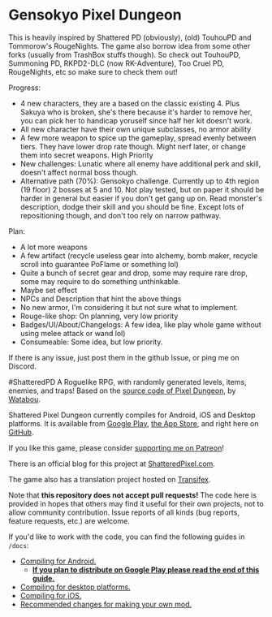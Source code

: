 # Gensokyo Pixel Dungeon

This is heavily inspired by Shattered PD (obviously), (old) TouhouPD and Tommorow's RougeNights. The game also borrow idea from some other forks (usually from TrashBox stuffs though). So check out TouhouPD, Summoning PD, RKPD2-DLC (now RK-Adventure), Too Cruel PD, RougeNights, etc so make sure to check them out!

Progress:
- 4 new characters, they are a based on the classic existing 4. Plus Sakuya who is broken, she's there because it's harder to remove her, you can pick her to handicap yoruself since half her kit doesn't work.
- All new character have their own unique subclasses, no armor ability
- A few more weapon to spice up the gameplay, spread evenly between tiers. They have lower drop rate though. Might nerf later, or change them into secret weapons. High Priority
- New challenges: Lunatic where all enemy have additional perk and skill, doesn't affect normal boss though.
- Alternative path (70%): Gensokyo challenge. Currently up to 4th region (19 floor) 2 bosses at 5 and 10. Not play tested, but on paper it should be harder in general but easier if you don't get gang up on. Read monster's description, dodge their skill and you should be fine. Except lots of repositioning though, and don't too rely on narrow pathway.

Plan:
- A lot more weapons
- A few artifact (recycle useless gear into alchemy, bomb maker, recycle scroll into guarantee PoFlame or something lol)
- Quite a bunch of secret gear and drop, some may require rare drop, some may require to do something unthinkable.
- Maybe set effect
- NPCs and Description that hint the above things
- No new armor, I'm considering it but not sure what to implement.
- Rouge-like shop: On planning, very low priority
- Badges/UI/About/Changelogs: A few idea, like play whole game without using melee attack or wand lol)
- Consumeable: Some idea, but low priority.

If there is any issue, just post them in the github Issue, or ping me on Discord.

#ShatteredPD
A Roguelike RPG, with randomly generated levels, items, enemies, and traps! Based on the [source code of Pixel Dungeon](https://github.com/00-Evan/pixel-dungeon-gradle), by [Watabou](https://www.watabou.ru).

Shattered Pixel Dungeon currently compiles for Android, iOS and Desktop platforms. It is available from [Google Play](https://play.google.com/store/apps/details?id=com.shatteredpixel.shatteredpixeldungeon), [the App Store](https://apps.apple.com/app/shattered-pixel-dungeon/id1563121109), and right here on [GitHub](https://github.com/00-Evan/shattered-pixel-dungeon/releases).

If you like this game, please consider [supporting me on Patreon](https://www.patreon.com/ShatteredPixel)!

There is an official blog for this project at [ShatteredPixel.com](https://www.shatteredpixel.com).

The game also has a translation project hosted on [Transifex](https://www.transifex.com/shattered-pixel/shattered-pixel-dungeon/).

Note that **this repository does not accept pull requests!** The code here is provided in hopes that others may find it useful for their own projects, not to allow community contribution. Issue reports of all kinds (bug reports, feature requests, etc.) are welcome.

If you'd like to work with the code, you can find the following guides in `/docs`:
- [Compiling for Android.](docs/getting-started-android.md)
    - **[If you plan to distribute on Google Play please read the end of this guide.](docs/getting-started-android.md#distributing-your-apk)**
- [Compiling for desktop platforms.](docs/getting-started-desktop.md)
- [Compiling for iOS.](docs/getting-started-ios.md)
- [Recommended changes for making your own mod.](docs/recommended-changes.md)
